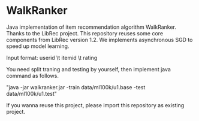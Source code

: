 # WalkRanker
Java implementation of item recommendation algorithm WalkRanker. Thanks to the LibRec project. This repository reuses some core components from LibRec version 1.2. We implements asynchronous SGD to speed up model learning. 

Input format: userid \t itemid \t rating

You need split traning and testing by yourself, then implement java command as follows. 

"java -jar walkranker.jar -train data/ml100k/u1.base -test data/ml100k/u1.test"

If you wanna reuse this project, please import this repository as existing project.
